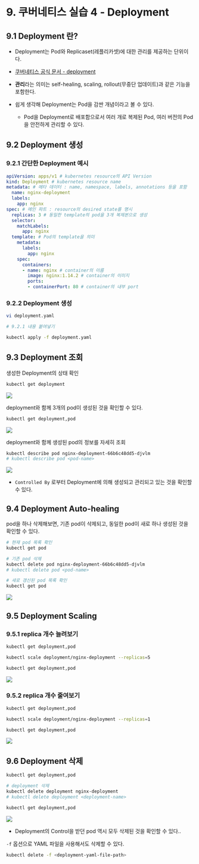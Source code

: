 # 9. 쿠버네티스 실습 4 - Deployment

## 9.1 Deployment 란?

- Deployment는 Pod와 Replicaset(레플리카셋)에 대한 관리를 제공하는 단위이다.
- [쿠버네티스 공식 문서 - deployment](https://kubernetes.io/ko/docs/concepts/workloads/controllers/deployment/)

- **관리**라는 의미는 self-healing, scaling, rollout(무중단 업데이트)과 같은 기능을 포함한다.
- 쉽게 생각해 Deployment는 Pod을 감싼 개념이라고 볼 수 있다.
  - Pod을 Deployment로 배포함으로서 여러 개로 복제된 Pod, 여러 버전의 Pod을 안전하게 관리할 수 있다.



## 9.2 Deployment 생성

### 9.2.1 간단한 Deployment 예시

```yaml
apiVersion: apps/v1 # kubernetes resource의 API Version
kind: Deployment # kubernetes resource name
metadata: # 메타 데이터 : name, namespace, labels, annotations 등을 포함
  name: nginx-deployment
  labels:
    app: nginx
spec: # 메인 파트 : resource의 desired state를 명시
  replicas: 3 # 동일한 template의 pod을 3개 복제본으로 생성
  selector:
    matchLabels:
      app: nginx
  template: # Pod의 template을 의미
    metadata:
      labels:
        app: nginx
    spec:
      containers:
      - name: nginx # container의 이름
        image: nginx:1.14.2 # container의 이미지
        ports:
        - containerPort: 80 # container의 내부 port
```



### 9.2.2 Deployment 생성

```bash
vi deployment.yaml

# 9.2.1 내용 붙여넣기

kubectl apply -f deployment.yaml
```



## 9.3 Deployment 조회

생성한 Deployment의 상태 확인

```bash
kubectl get deployment
```

![](../_images/01/09/001.png)



deployment와 함께 3개의 pod이 생성된 것을 확인할 수 있다.

```bash
kubectl get deployment,pod
```

![](../_images/01/09/002.png)



deployment와 함께 생성된 pod의 정보를 자세히 조회

```bash
kubectl describe pod nginx-deployment-66b6c48dd5-djvlm
# kubectl describe pod <pod-name>
```

![](../_images/01/09/003.png)

- `Controlled By` 로부터 Deployment에 의해 생성되고 관리되고 있는 것을 확인할 수 있다.



## 9.4 Deployment Auto-healing

pod을 하나 삭제해보면, 기존 pod이 삭제되고, 동일한 pod이 새로 하나 생성된 것을 확인할 수 있다.

```bash
# 현재 pod 목록 확인
kubectl get pod

# 기존 pod 삭제
kubectl delete pod nginx-deployment-66b6c48dd5-djvlm
# kubectl delete pod <pod-name>

# 새로 갱신된 pod 목록 확인
kubectl get pod
```

![](../_images/01/09/004.png)



## 9.5 Deployment Scaling

### 9.5.1 replica 개수 늘려보기

```bash
kubectl get deployment,pod

kubectl scale deployment/nginx-deployment --replicas=5

kubectl get deployment,pod
```

![](../_images/01/09/005.png)



### 9.5.2 replica 개수 줄여보기

```bash
kubectl get deployment,pod

kubectl scale deployment/nginx-deployment --replicas=1

kubectl get deployment,pod
```

![](../_images/01/09/006.png)



## 9.6 Deployment 삭제

```bash
kubectl get deployment,pod

# deployment 삭제
kubectl delete deployment nginx-deployment
# kubectl delete deployment <deployment-name>

kubectl get deployment,pod
```

![](../_images/01/09/007.png)

- Deployment의 Control을 받던 pod 역시 모두 삭제된 것을 확인할 수 있다..



`-f` 옵션으로 YAML 파일을 사용해서도 삭제할 수 있다.

```bash
kubectl delete -f <deployment-yaml-file-path>
```

